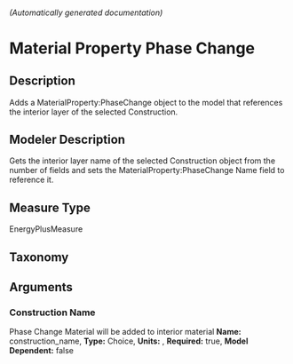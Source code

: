

###### (Automatically generated documentation)

# Material Property Phase Change

## Description
Adds a MaterialProperty:PhaseChange object to the model that references the interior layer of the selected Construction.

## Modeler Description
Gets the interior layer name of the selected Construction object from the number of fields and sets the MaterialProperty:PhaseChange Name field to reference it.

## Measure Type
EnergyPlusMeasure

## Taxonomy


## Arguments


### Construction Name
Phase Change Material will be added to interior material
**Name:** construction_name,
**Type:** Choice,
**Units:** ,
**Required:** true,
**Model Dependent:** false




